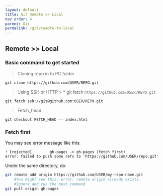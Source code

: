 ```yaml
---
layout: default    
title: Git Remote >> Local
nav_order: 4
parent: Git
permalink: /git/remote-to-local
---
```


## Remote >> Local 

### Basic command to get started    

> Cloning repo in to PC folder

```
git clone https://github.com/USER/REPO.git
```

> Using SSH or HTTP
    > * git fetch `https://github.com/USER/REPO.git`

```
git fetch ssh://git@github.com:USER/REPO.git
```

> Fetch_head 

```
git checkout FETCH_HEAD -- index.html
```

### Fetch first 

You may see error message like this: 

```
! [rejected]        gh-pages -> gh-pages (fetch first)
error: failed to push some refs to 'https://github.com/USER/repo.git'
```

Under the same directory, do: 

```bash
git remote add origin https://github.com/USER/my-repo-name.git
    #You might see this: error: remote origin already exists.
    #Ignore and run the next command
git pull origin gh-pages 
```
